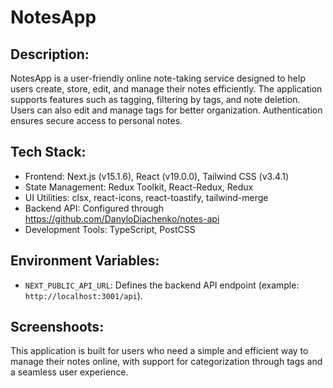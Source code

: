 # NotesApp

## Description:

NotesApp is a user-friendly online note-taking service designed to help users create, store, edit, and manage their notes efficiently. The application supports features such as tagging, filtering by tags, and note deletion. Users can also edit and manage tags for better organization. Authentication ensures secure access to personal notes.

## Tech Stack:

-   Frontend: Next.js (v15.1.6), React (v19.0.0), Tailwind CSS (v3.4.1)
-   State Management: Redux Toolkit, React-Redux, Redux
-   UI Utilities: clsx, react-icons, react-toastify, tailwind-merge
-   Backend API: Configured through https://github.com/DanyloDiachenko/notes-api
-   Development Tools: TypeScript, PostCSS

## Environment Variables:

-   `NEXT_PUBLIC_API_URL`: Defines the backend API endpoint (example: `http://localhost:3001/api`).

## Screenshoots:

This application is built for users who need a simple and efficient way to manage their notes online, with support for categorization through tags and a seamless user experience.
